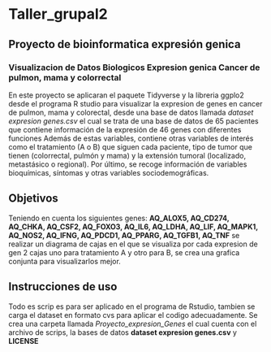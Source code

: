 # Taller_grupal2
## Proyecto de bioinformatica expresión genica 
### Visualizacion de Datos Biologicos Expresion genica Cancer de pulmon, mama y colorrectal
En este proyecto se aplicaran el paquete Tidyverse y la libreria ggplo2 desde el programa R studio para visualizar la expresion de genes en cancer de pulmon, mama y colorectal, desde una base de datos llamada *dataset expresion genes.csv* el cual se trata de una base de datos de 65 pacientes que contiene información de la expresión de 46 genes con diferentes funciones Además de estas variables, contiene otras variables de interés como el tratamiento (A o B) que siguen cada paciente, tipo de tumor que tienen (colorrectal, pulmón y mama) y la extensión tumoral (localizado, metastásico o regional). Por último, se recoge información de variables bioquímicas, síntomas y otras variables sociodemográficas.
## Objetivos 
Teniendo en cuenta los siguientes genes: **AQ_ALOX5, AQ_CD274, AQ_CHKA, AQ_CSF2, AQ_FOXO3, AQ_IL6, AQ_LDHA, AQ_LIF, AQ_MAPK1, AQ_NOS2, AQ_IFNG, AQ_PDCD1, AQ_PPARG, AQ_TGFB1, AQ_TNF** se realizar un diagrama de cajas en el que se visualiza por cada expresion de gen 2 cajas uno para tratamiento A y otro para B, se crea una grafica conjunta para visualizarlos mejor.
## Instrucciones de uso 
Todo es scrip es para ser aplicado en el programa de Rstudio, tambien se carga el dataset en formato cvs para aplicar el codigo adecuadamente. Se crea una carpeta llamada *Proyecto_expresion_Genes* el cual cuenta con el archivo de scrips, la bases de datos **dataset expresion genes.csv** y **LICENSE**
